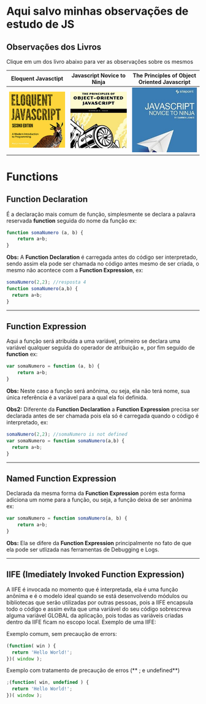 # Aqui salvo minhas observações de estudo de JS


## Observações dos Livros
Clique em um dos livro abaixo para ver as observações sobre os mesmos


| Eloquent Javasctipt| Javascript Novice to Ninja | The Principles of Object Oriented Javascript |
|--------------------|----------------------------|-----------------------------------------------|
|[![](img/eloquentjs.jpg)](EloquentJavascript/README.md) |[![](img/oojs.jpg)](ObjectOrientedJavascript/README.md) |[![](img/sitepoint.jpg)](JavascriptNoviceToNinja/README.md)


# Functions

## Function Declaration
É a declaração mais comum de função, simplesmente se declara a palavra reservada **function** seguida do nome da função ex:

```javascript
function somaNumero (a, b) {
	return a+b;
}
```

**Obs:** A **Function Declaration** é carregada antes do código ser interpretado, sendo assim ela pode ser chamada no código antes mesmo de ser criada, o mesmo não acontece com a **Function Expression**, ex:

```javascript
somaNumero(2,2); //resposta 4
function somaNumero(a,b) {
  return a+b;
}
```

----------------

## Function Expression
Aqui a função será atribuída a uma variável, primeiro se declara uma variável qualquer seguida do operador de atribuição   **=**,  por fim seguido de **function** ex:

```javascript
var somaNumero = function (a, b) {
	return a+b;
}
```

**Obs:** Neste caso a função será anônima, ou seja, ela não terá nome, sua única referência é a variável para a qual ela foi definida.

**Obs2:** Diferente da **Function Declaration** a **Function Expression** precisa ser declarada antes de ser chamada pois ela só é carregada quando o código é interpretado, ex:

```javascript
somaNumero(2,2); //somaNumero is not defined
var somaNumero = function somaNumero(a,b) {
  return a+b;
}
```

----------------


## Named Function Expression
Declarada da mesma forma da **Function Expression** porém esta forma adiciona um nome para a função, ou seja, a função deixa de ser anônima ex:

```javascript
var somaNumero = function somaNumero(a, b) {
	return a+b;
}
```

**Obs:** Ela se difere da **Function Expression** principalmente no fato de que ela pode ser utlizada nas ferramentas de Debugging e Logs.

----------------



## IIFE (Imediately Invoked Function Expression)

A IIFE é invocada no momento que é interpretada, ela é uma função anônima e é o modelo ideal quando se está desenvolvendo módulos ou bibliotecas que serão utilizadas por outras pessoas, pois a IIFE encapsula todo o código e assim evita que uma variável do seu código sobrescreva alguma variável GLOBAL da aplicação, pois todas as variáveis criadas dentro da IIFE ficam no escopo local. Exemplo de uma IIFE:

Exemplo comum, sem precaução de errors:

```javascript
(function( win ) {
  return 'Hello World!';
})( window );
```

Exemplo com tratamento de precaução de erros (** ; e undefined**)

```javascript
;(function( win, undefined ) {
  return 'Hello World!';
})( window );
```
